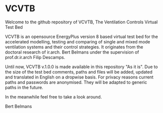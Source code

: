 # VCVTB
Welcome to the github repository of VCVTB, The Ventilation Controls Virtual Test Bed

VCVTB is an opensource EnergyPlus version 8 based virtual test bed for the accelerated modelling, testing and comparing of single and mixed mode ventilation systems and their control strategies. It originates from the doctoral research of ir.arch. Bert Belmans under the supervision of prof.dr.ir.arch Filip Descamps.

Until now, VCVTB v.1.0.0 is made available in this repository "As it is". 
Due to the size of the test bed comments, paths and files will be added, updated and translated in English on a dropwise basis.
For privacy reasons current paths and passwords are anonymised. They will be adapted to generic paths in the future.

In the meanwhile feel free to take a look around. 

Bert Belmans
